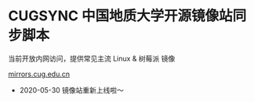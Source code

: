 # CUGSYNC 中国地质大学开源镜像站同步脚本

当前开放内网访问，提供常见主流 Linux & 树莓派 镜像

[mirrors.cug.edu.cn](mirrors.cug.edu.cn)


- 2020-05-30
镜像站重新上线啦～